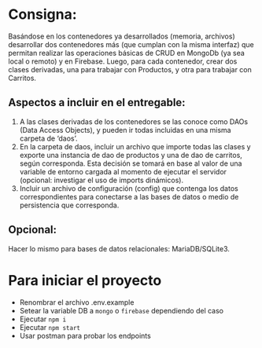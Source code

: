 # Consigna:
Basándose en los contenedores ya desarrollados (memoria, archivos) desarrollar dos contenedores más (que cumplan con la misma interfaz) que permitan realizar las operaciones básicas de CRUD en MongoDb (ya sea local o remoto) y en Firebase. Luego, para cada contenedor, crear dos clases derivadas, una para trabajar con Productos, y otra para trabajar con Carritos.

## Aspectos a incluir en el entregable:
1. A las clases derivadas de los contenedores se las conoce como DAOs (Data Access Objects), y pueden ir todas incluidas en una misma carpeta de ‘daos’.
2. En la carpeta de daos, incluir un archivo que importe todas las clases y exporte una instancia de dao de productos y una de dao de carritos, según corresponda. Esta decisión se tomará en base al valor de una variable de entorno cargada al momento de ejecutar el servidor (opcional: investigar el uso de imports dinámicos).
3. Incluir un archivo de configuración (config) que contenga los datos correspondientes para conectarse a las bases de datos o medio de persistencia que corresponda.

## Opcional:
Hacer lo mismo para bases de datos relacionales: MariaDB/SQLite3.


# Para iniciar el proyecto
- Renombrar el archivo .env.example
- Setear la variable DB a `mongo` o `firebase` dependiendo del caso
- Ejecutar `npm i`
- Ejecutar `npm start`
- Usar postman para probar los endpoints